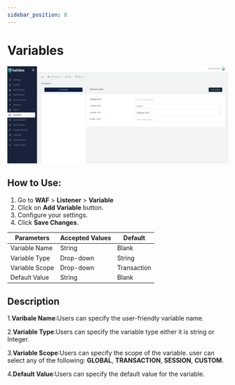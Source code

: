 ```yaml
---
sidebar_position: 8
---
```


# Variables


![Variables](/img/waf/v6/docs/variablesss.png)

## How to Use:
1. Go to **WAF** > **Listener** > **Variable**
2. Click on **Add Variable** button.
3. Configure your settings.
4. Click **Save Changes**.

 |Parameters | Accepted Values| Default
| ----------- | ----------- | -------- |
| Variable Name | String | Blank 
| Variable Type|Drop-down|String
Variable Scope |Drop-down|Transaction 
Default Value|String|Blank

## Description

1.**Varibale Name**:Users can specify the user-friendly variable name.

2.**Variable Type**:Users can specify the variable type either it is string or Integer.

3.**Variable Scope**:Users can specify the scope of the variable. user can select any of the following: **GLOBAL**, **TRANSACTION**, **SESSION**, **CUSTOM**.

4.**Default Value**:Users can specify the default value for the variable.